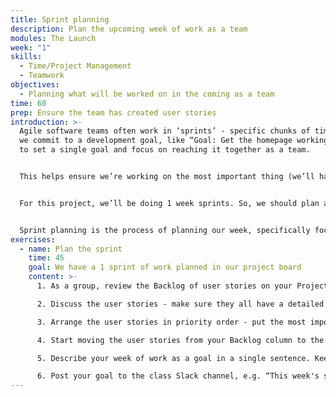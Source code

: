 ```yaml
---
title: Sprint planning
description: Plan the upcoming week of work as a team
modules: The Launch
week: "1"
skills:
  - Time/Project Management
  - Teamwork
objectives:
  - Planning what will be worked on in the coming as a team
time: 60
prep: Ensure the team has created user stories
introduction: >-
  Agile software teams often work in ‘sprints’ - specific chunks of time where
  we commit to a development goal, like “Goal: Get the homepage working”. We try
  to set a single goal and focus on reaching it together as a team.


  This helps ensure we’re working on the most important thing (we’ll have lots of ideas for different things we can build, and we don’t want to get distracted). And it should encourage us to work together as a team.


  For this project, we’ll be doing 1 week sprints. So, we should plan and start a new sprint at the start of each week. 


  Sprint planning is the process of planning our week, specifically focused on our development backlog and picking which user stories to include.
exercises:
  - name: Plan the sprint
    time: 45
    goal: We have a 1 sprint of work planned in our project board
    content: >-
      1. As a group, review the Backlog of user stories on your Project Board

      2. Discuss the user stories - make sure they all have a detailed description of what you need to build and check that everyone in the team understands them. You can check this by asking everyone - would you feel comfortable implementing this yourself? (if no, check why not and add more information) 

      3. Arrange the user stories in priority order - put the most important ones first. These stories should help us reach our MVP and solve customer problems faster.

      4. Start moving the user stories from your Backlog column to the Prioritised column. Keep going until you have enough for a week of work - this is your ‘sprint’. Estimating how much you can do in a week might be tricky. Tip: not enough is better than too much. We can always add more later.

      5. Describe your week of work as a goal in a single sentence. Keep it focused on your product, not the technology. For example, “Goal: Get the homepage working” is better than “Goal: Setup the SQL database.” 

      6. Post your goal to the class Slack channel, e.g. “This week's sprint goal for the Amazing Coderz team is: Get the homepage working!”
---
```

